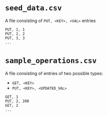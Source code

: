 # `seed_data.csv`



A file consisting of `PUT, <KEY>, <VAL>` entries

```csv
PUT, 1, 1
PUT, 2, 2
PUT, 3, 3
...
```

# `sample_operations.csv`

A file consisting of entries of two possible types:

- `GET, <KEY>`
- `PUT, <KEY>, <UPDATED_VAL>`

```csv
GET, 1
PUT, 2, 200
GET, 2
...
```
